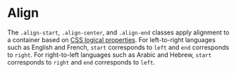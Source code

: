 
# Align

The `.align-start`, `.align-center`, and `.align-end` classes apply alignment to a container based on [CSS logical
properties](https://developer.mozilla.org/en-US/docs/Web/CSS/CSS_Logical_Properties). For left-to-right languages such
as English and French, `start` corresponds to `left` and `end` corresponds to `right`. For right-to-left languages such as
Arabic and Hebrew, `start` corresponds to `right` and `end` corresponds to `left`.
